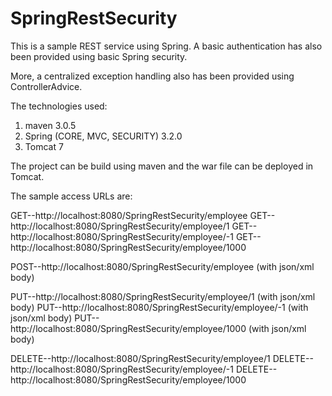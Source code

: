 SpringRestSecurity
==================
This is a sample REST service using Spring.
A basic authentication has also been provided using basic Spring security.

More, a centralized exception handling also has been provided using ControllerAdvice.

The technologies used:
1. maven 3.0.5
2. Spring (CORE, MVC, SECURITY) 3.2.0
3. Tomcat 7

The project can be build using maven and the war file can be deployed in Tomcat.

The sample access URLs are: 

GET--http://localhost:8080/SpringRestSecurity/employee
GET--http://localhost:8080/SpringRestSecurity/employee/1
GET--http://localhost:8080/SpringRestSecurity/employee/-1
GET--http://localhost:8080/SpringRestSecurity/employee/1000

POST--http://localhost:8080/SpringRestSecurity/employee (with json/xml body)

PUT--http://localhost:8080/SpringRestSecurity/employee/1 (with json/xml body)
PUT--http://localhost:8080/SpringRestSecurity/employee/-1 (with json/xml body)
PUT--http://localhost:8080/SpringRestSecurity/employee/1000 (with json/xml body)

DELETE--http://localhost:8080/SpringRestSecurity/employee/1
DELETE--http://localhost:8080/SpringRestSecurity/employee/-1
DELETE--http://localhost:8080/SpringRestSecurity/employee/1000
